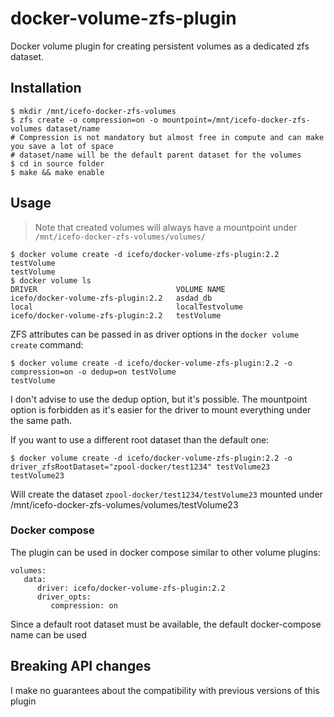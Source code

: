 # docker-volume-zfs-plugin
Docker volume plugin for creating persistent volumes as a dedicated zfs dataset.

## Installation
```
$ mkdir /mnt/icefo-docker-zfs-volumes
$ zfs create -o compression=on -o mountpoint=/mnt/icefo-docker-zfs-volumes dataset/name
# Compression is not mandatory but almost free in compute and can make you save a lot of space
# dataset/name will be the default parent dataset for the volumes
$ cd in source folder
$ make && make enable
```


## Usage
> Note that created volumes will always have a mountpoint under `/mnt/icefo-docker-zfs-volumes/volumes/`

```
$ docker volume create -d icefo/docker-volume-zfs-plugin:2.2 testVolume
testVolume
$ docker volume ls
DRIVER                               VOLUME NAME
icefo/docker-volume-zfs-plugin:2.2   asdad_db
local                                localTestvolume
icefo/docker-volume-zfs-plugin:2.2   testVolume
```

ZFS attributes can be passed in as driver options in the `docker volume create` command:
```
$ docker volume create -d icefo/docker-volume-zfs-plugin:2.2 -o compression=on -o dedup=on testVolume
testVolume
```
I don't advise to use the dedup option, but it's possible. The mountpoint option is forbidden as it's
easier for the driver to mount everything under the same path.

If you want to use a different root dataset than the default one:
```
$ docker volume create -d icefo/docker-volume-zfs-plugin:2.2 -o driver_zfsRootDataset="zpool-docker/test1234" testVolume23
testVolume23
```
Will create the dataset `zpool-docker/test1234/testVolume23` mounted under /mnt/icefo-docker-zfs-volumes/volumes/testVolume23 


### Docker compose
The plugin can be used in docker compose similar to other volume plugins:
```
volumes:
   data:
      driver: icefo/docker-volume-zfs-plugin:2.2
      driver_opts:
         compression: on
```
Since a default root dataset must be available, the default docker-compose name can be used


## Breaking API changes
I make no guarantees about the compatibility with previous versions of this plugin
